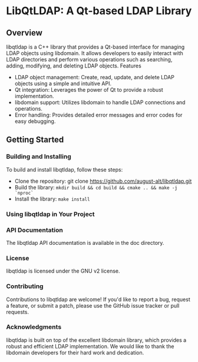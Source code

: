 # LibQtLDAP: A Qt-based LDAP Library

## Overview

libqtldap is a C++ library that provides a Qt-based interface for managing LDAP objects using libdomain. 
It allows developers to easily interact with LDAP directories and perform various operations such as searching,
adding, modifying, and deleting LDAP objects.
Features
   - LDAP object management: Create, read, update, and delete LDAP objects using a simple and intuitive API.
   - Qt integration: Leverages the power of Qt to provide a robust implementation.
   - libdomain support: Utilizes libdomain to handle LDAP connections and operations.
   - Error handling: Provides detailed error messages and error codes for easy debugging.

## Getting Started

### Building and Installing

To build and install libqtldap, follow these steps:
   - Clone the repository: git clone https://github.com/august-alt/libqtldap.git
   - Build the library: ```mkdir build && cd build && cmake .. && make -j `nproc` ```
   - Install the library: `make install`

### Using libqtldap in Your Project

### API Documentation

The libqtldap API documentation is available in the doc directory.

### License

libqtldap is licensed under the GNU v2 license.

### Contributing

Contributions to libqtldap are welcome! If you'd like to report a bug, request a feature, or submit a patch, please use the GitHub issue tracker or pull requests.

### Acknowledgments

libqtldap is built on top of the excellent libdomain library, which provides a robust and efficient LDAP implementation.
We would like to thank the libdomain developers for their hard work and dedication.

